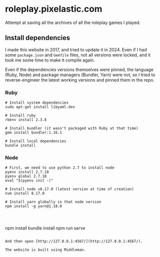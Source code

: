 # roleplay.pixelastic.com

Attempt at saving all the archives of all the roleplay games I played.

## Install dependencies

I made this website in 2017, and tried to update it in 2024. Even if I had some
`package.json` and `Gemfile` files, not all versions were locked, and it took me
some time to make it compile again.

Even if the dependencies versions themselves were pinned, the language (Ruby,
Node) and package managers (Bundler, Yarn) were not, so I tried to
reverse-engineer the latest working versions and pinned them in the repo.

### Ruby

```
# Install system dependencies
sudo apt-get install libyaml-dev

# Install ruby 
rbenv install 2.3.8

# Install bundler (it wasn't packaged with Ruby at that time)
gem install bundler:1.16.1

# Install local dependencies
bundle install

```

### Node

```
# First, we need to use python 2.7 to install node
pyenv install 2.7.18
pyenv global 2.7.18
eval "$(pyenv init -)"

# Install node v8.17.0 (latest version at time of creation)
nvm install 8.17.0

# Install yarn globally in that node version
npm install -g yarn@1.18.0




```
npm install
bundle install
npm run serve
```

And then open [http://127.0.0.1:4567/](http://127.0.0.1:4567/).

The website is built using Middleman.
